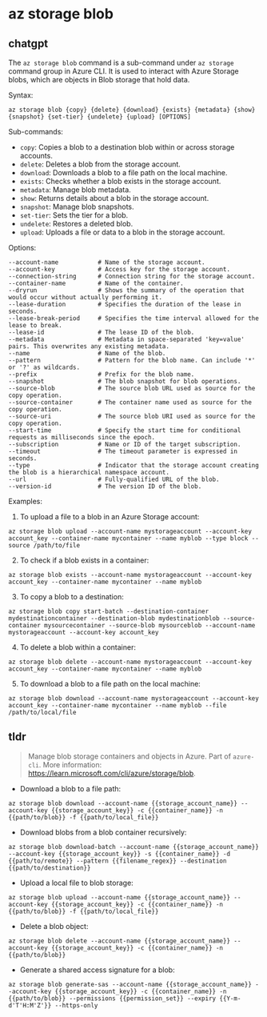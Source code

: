 # az storage blob 
## chatgpt 
The `az storage blob` command is a sub-command under `az storage` command group in Azure CLI. It is used to interact with Azure Storage blobs, which are objects in Blob storage that hold data. 

Syntax:
```
az storage blob {copy} {delete} {download} {exists} {metadata} {show} {snapshot} {set-tier} {undelete} {upload} [OPTIONS]
```

Sub-commands:

- `copy`: Copies a blob to a destination blob within or across storage accounts.
- `delete`: Deletes a blob from the storage account.
- `download`: Downloads a blob to a file path on the local machine.
- `exists`: Checks whether a blob exists in the storage account.
- `metadata`: Manage blob metadata.
- `show`: Returns details about a blob in the storage account.
- `snapshot`: Manage blob snapshots.
- `set-tier`: Sets the tier for a blob.
- `undelete`: Restores a deleted blob.
- `upload`: Uploads a file or data to a blob in the storage account.

Options:
```
--account-name           # Name of the storage account.
--account-key            # Access key for the storage account.
--connection-string      # Connection string for the storage account.
--container-name         # Name of the container.
--dryrun                 # Shows the summary of the operation that would occur without actually performing it.
--lease-duration         # Specifies the duration of the lease in seconds.
--lease-break-period     # Specifies the time interval allowed for the lease to break.
--lease-id               # The lease ID of the blob.
--metadata               # Metadata in space-separated 'key=value' pairs. This overwrites any existing metadata.
--name                   # Name of the blob.
--pattern                # Pattern for the blob name. Can include '*' or '?' as wildcards.
--prefix                 # Prefix for the blob name.
--snapshot               # The blob snapshot for blob operations.
--source-blob            # The source blob URL used as source for the copy operation.
--source-container       # The container name used as source for the copy operation.
--source-uri             # The source blob URI used as source for the copy operation.
--start-time             # Specify the start time for conditional requests as milliseconds since the epoch.
--subscription           # Name or ID of the target subscription.
--timeout                # The timeout parameter is expressed in seconds.
--type                   # Indicator that the storage account creating the blob is a hierarchical namespace account.
--url                    # Fully-qualified URL of the blob.
--version-id             # The version ID of the blob.
```

Examples:

1. To upload a file to a blob in an Azure Storage account:
```
az storage blob upload --account-name mystorageaccount --account-key account_key --container-name mycontainer --name myblob --type block --source /path/to/file
```

2. To check if a blob exists in a container:
```
az storage blob exists --account-name mystorageaccount --account-key account_key --container-name mycontainer --name myblob
```

3. To copy a blob to a destination:
```
az storage blob copy start-batch --destination-container mydestinationcontainer --destination-blob mydestinationblob --source-container mysourcecontainer --source-blob mysourceblob --account-name mystorageaccount --account-key account_key
```

4. To delete a blob within a container:
```
az storage blob delete --account-name mystorageaccount --account-key account_key --container-name mycontainer --name myblob
```

5. To download a blob to a file path on the local machine:
```
az storage blob download --account-name mystorageaccount --account-key account_key --container-name mycontainer --name myblob --file /path/to/local/file
``` 

## tldr 
 
> Manage blob storage containers and objects in Azure.
> Part of `azure-cli`.
> More information: <https://learn.microsoft.com/cli/azure/storage/blob>.

- Download a blob to a file path:

`az storage blob download --account-name {{storage_account_name}} --account-key {{storage_account_key}} -c {{container_name}} -n {{path/to/blob}} -f {{path/to/local_file}}`

- Download blobs from a blob container recursively:

`az storage blob download-batch --account-name {{storage_account_name}} --account-key {{storage_account_key}} -s {{container_name}} -d {{path/to/remote}} --pattern {{filename_regex}} --destination {{path/to/destination}}`

- Upload a local file to blob storage:

`az storage blob upload --account-name {{storage_account_name}} --account-key {{storage_account_key}} -c {{container_name}} -n {{path/to/blob}} -f {{path/to/local_file}}`

- Delete a blob object:

`az storage blob delete --account-name {{storage_account_name}} --account-key {{storage_account_key}} -c {{container_name}} -n {{path/to/blob}}`

- Generate a shared access signature for a blob:

`az storage blob generate-sas --account-name {{storage_account_name}} --account-key {{storage_account_key}} -c {{container_name}} -n {{path/to/blob}} --permissions {{permission_set}} --expiry {{Y-m-d'T'H:M'Z'}} --https-only`
